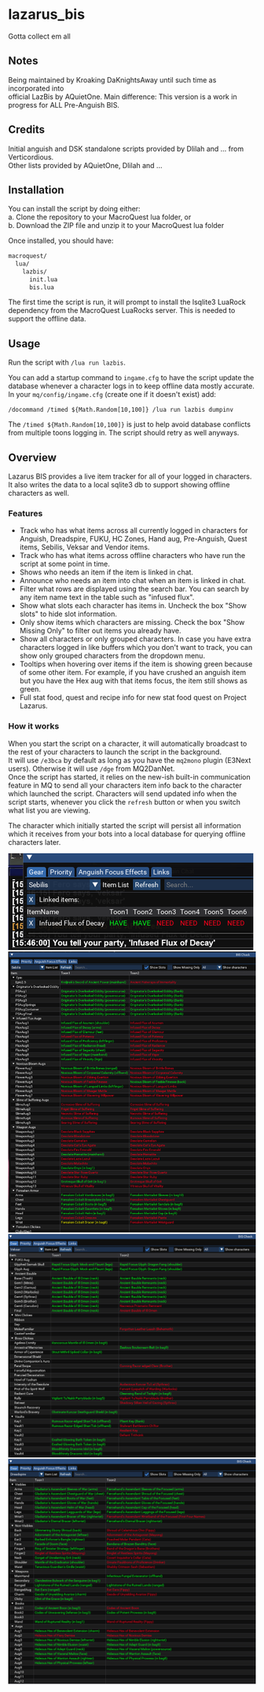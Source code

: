 # lazarus_bis
Gotta collect em all

## Notes
Being maintained by Kroaking DaKnightsAway until such time as incorporated into  
official LazBis by AQuietOne. 
Main difference: This version is a work in progress for ALL Pre-Anguish BIS.

## Credits
Initial anguish and DSK standalone scripts provided by Dlilah and ... from Verticordious.  
Other lists provided by AQuietOne, Dlilah and ...  

## Installation

You can install the script by doing either:  
a. Clone the repository to your MacroQuest lua folder, or  
b. Download the ZIP file and unzip it to your MacroQuest lua folder  

Once installed, you should have:  
```
macroquest/
  lua/
    lazbis/
      init.lua
      bis.lua
```

The first time the script is run, it will prompt to install the lsqlite3 LuaRock dependency from the MacroQuest LuaRocks server. This is needed to support the offline data.  

## Usage

Run the script with `/lua run lazbis`.  

You can add a startup command to `ingame.cfg` to have the script update the database whenever a character logs in to keep offline data mostly accurate.  
In your `mq/config/ingame.cfg` (create one if it doesn't exist) add:  
```
/docommand /timed ${Math.Random[10,100]} /lua run lazbis dumpinv
```
The `/timed ${Math.Random[10,100]}` is just to help avoid database conflicts from multiple toons logging in. The script should retry as well anyways.  

## Overview
Lazarus BIS provides a live item tracker for all of your logged in characters.  
It also writes the data to a local sqlite3 db to support showing offline characters as well.  

### Features

- Track who has what items across all currently logged in characters for Anguish, Dreadspire, FUKU, HC Zones, Hand aug, Pre-Anguish, Quest items, Sebilis, Veksar and Vendor items.  
- Track who has what items across offline characters who have run the script at some point in time.  
- Shows who needs an item if the item is linked in chat.  
- Announce who needs an item into chat when an item is linked in chat.  
- Filter what rows are displayed using the search bar. You can search by any item name text in the table such as "infused flux".  
- Show what slots each character has items in. Uncheck the box "Show slots" to hide slot information.  
- Only show items which characters are missing. Check the box "Show Missing Only" to filter out items you already have.  
- Show all characters or only grouped characters. In case you have extra characters logged in like buffers which you don't want to track, you can show only grouped characters from the dropdown menu.  
- Tooltips when hovering over items if the item is showing green because of some other item. For example, if you have crushed an anguish item but you have the Hex aug with that items focus, the item still shows as green.  
- Full stat food, quest and recipe info for new stat food quest on Project Lazarus.  

### How it works

When you start the script on a character, it will automatically broadcast to the rest of your characters to launch the script in the background.  
It will use `/e3bca` by default as long as you have the `mq2mono` plugin (E3Next users). Otherwise it will use `/dge` from MQ2DanNet.  
Once the script has started, it relies on the new-ish built-in communication feature in MQ to send all your characters item info back to the character which launched the script.
Characters will send updated info when the script starts, whenever you click the `refresh` button or when you switch what list you are viewing.

The character which initially started the script will persist all information which it receives from your bots into a local database for querying offline characters later.  

![](./images/need.png)  
![](./images/sebilis.png)  
![](./images/veksar.png)  
![](./images/dsk.png)  
